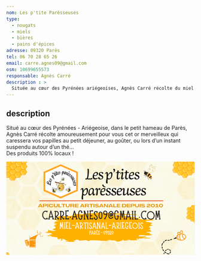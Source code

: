 ```yaml
---
nom: Les p'tite Parèsseuses
type: 
  - nougats
  - miels
  - bières
  - pains d'épices
adresse: 09320 Parès
tel: 06 70 28 65 26
email: carre.agnes09@gmail.com
osm: 10699655573
responsable: Agnès Carré
description : >
  Située au cœur des Pyrénées ariégeoises, Agnès Carré récolte du miel artisanal dans le petit hameau de Parès. Son miel 100% local est idéal pour sublimer vos petits déjeuners, vos goûters, ou pour accompagner un moment de détente autour d'un thé.
---
```


## description

Situé au cœur des Pyrénées - Ariégeoise, dans le petit hameau de Parès,
Agnès Carré récolte amoureusement pour vous cet or merveilleux qui
caressera vos papilles au petit déjeuner, au goûter, ou lors d’un instant suspendu autour d’un thé...  
Des produits 100% locaux !

![Les p'tite Parèsseuses](./media/p-tites-paresseuses.png)

